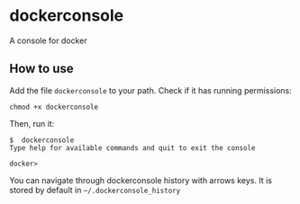 # dockerconsole

A console for docker

## How to use

Add the file `dockerconsole` to your path. Check if it has running permissions:

    chmod +x dockerconsole

Then, run it:

    $  dockerconsole
    Type help for available commands and quit to exit the console
    
    docker>

You can navigate through dockerconsole history with arrows keys. It is stored by default in `~/.dockerconsole_history`
